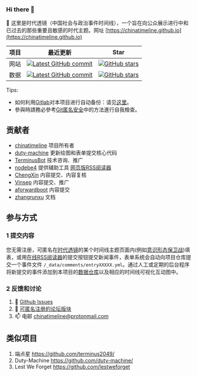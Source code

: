 ### Hi there 👋

<!--
**chinatimeline/chinatimeline** is a ✨ _special_ ✨ repository because its `README.md` (this file) appears on your GitHub profile.

Here are some ideas to get you started:

- 🔭 I’m currently working on ...
- 🌱 I’m currently learning ...
- 👯 I’m looking to collaborate on ...
- 🤔 I’m looking for help with ...
- 💬 Ask me about ...
- 📫 How to reach me: ...
- 😄 Pronouns: ...
- ⚡ Fun fact: ...
-->
🌱 这里是时代透镜（中国社会与政治事件时间线），一个旨在向公众展示进行中和已过去的那些重要且敏感的时代主题。网址 [https://chinatimeline.github.io](https://chinatimeline.github.io)

项目 | 最近更新 | Star
--|--|--
网站 | [![Latest GitHub commit](https://img.shields.io/github/last-commit/chinatimeline/chinatimeline.github.io)](https://github.com/chinatimeline/chinatimeline.github.io) | [![GitHub stars](https://img.shields.io/github/stars/chinatimeline/chinatimeline.github.io)](https://github.com/chinatimeline/chinatimeline.github.io/stargazers)
数据 |[![Latest GitHub commit](https://img.shields.io/github/last-commit/chinatimeline/data)](https://github.com/chinatimeline/data) | [![GitHub stars](https://img.shields.io/github/stars/chinatimeline/data)](https://github.com/chinatimeline/data/stargazers)

Tips:
- 如何利用[Gitlab](https://gitlab.com)对本项目进行自动备份：请见[这里](https://docs.gitlab.com/ee/user/project/repository/repository_mirroring.html)。
- 參與時請務必參考[Git匿名安全](https://gist.github.com/chinatimeline/5386a4f9d82483aa5346b17d8d324877)中的方法進行自我檢查。


## 贡献者
- [chinatimeline](https://github.com/chinatimeline) 项目所有者
- [duty-machine](https://github.com/duty-machine) 更新绘图和表单提交核心代码
- [TerminusBot](https://github.com/terminusbot) 技术咨询、推广
- [nodebe4](https://github.com/nodebe4) 提供辅助工具 [网页版RSS阅读器](https://github.com/nodebe4/news)
- [ChengXin](https://github.com/ChengXin) 内容提交、内容复核
- [Vinsep](https://www.reddit.com/u/Vinsep) 内容提交、推广
- [aforwardboot](https://www.reddit.com/user/aforwardboot/) 内容提交
- [zhangrunxu](https://github.com/zhangrunxu) 文档

## 参与方式

### 1 提交内容
您无需注册，可匿名在[时代透镜](https://chinatimeline.github.io)的某个时间线主题页面内(例如[意识形态保卫战](https://chinatimeline.github.io/ideology_tl1/))填表，或用[在线RSS阅读器](https://chinatimeline.github.io/news/)的提交按钮提交新闻事件，表单系统会自动向项目仓库提交一个事件文件 `/_data/comments/entryXXXXX.yml`。通过人工或定期的后台程序将新提交的事件添加到本项目的[数据仓库](https://github.com/chinatimeline/data/)以及相应的时间线可视化互动图中。

### 2 反馈和讨论
1. 🤔 [Github Issues](https://github.com/chinatimeline/chinatimeline.github.io/issues)
2. 💬 [可匿名注册的论坛版块](https://be4.herokuapp.com/category/10/)
3. 📫 电邮 <chinatimeline@protonmail.com>

## 类似项目
1. 端点星 https://github.com/terminus2049/
2. Duty-Machine https://github.com/duty-machine/
3. Lest We Forget https://github.com/lestweforget
